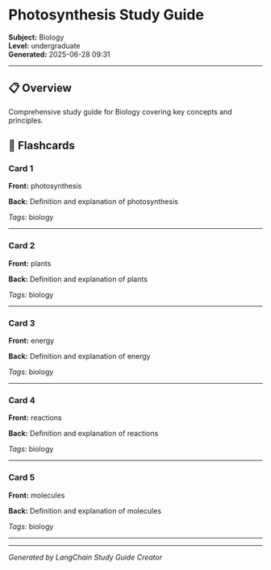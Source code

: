 # Photosynthesis Study Guide

**Subject:** Biology  
**Level:** undergraduate  
**Generated:** 2025-06-28 09:31

---

## 📋 Overview

Comprehensive study guide for Biology covering key concepts and principles.








## 📝 Flashcards


### Card 1

**Front:** photosynthesis

**Back:** Definition and explanation of photosynthesis


*Tags:* biology


---


### Card 2

**Front:** plants

**Back:** Definition and explanation of plants


*Tags:* biology


---


### Card 3

**Front:** energy

**Back:** Definition and explanation of energy


*Tags:* biology


---


### Card 4

**Front:** reactions

**Back:** Definition and explanation of reactions


*Tags:* biology


---


### Card 5

**Front:** molecules

**Back:** Definition and explanation of molecules


*Tags:* biology


---




---
*Generated by LangChain Study Guide Creator*
        